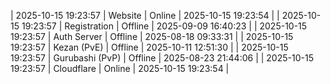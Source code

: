 | 2025-10-15 19:23:57 | Website | Online | 2025-10-15 19:23:54 |
| 2025-10-15 19:23:57 | Registration | Offline | 2025-09-09 16:40:23 |
| 2025-10-15 19:23:57 | Auth Server | Offline | 2025-08-18 09:33:31 |
| 2025-10-15 19:23:57 | Kezan (PvE) | Offline | 2025-10-11 12:51:30 |
| 2025-10-15 19:23:57 | Gurubashi (PvP) | Offline | 2025-08-23 21:44:06 |
| 2025-10-15 19:23:57 | Cloudflare | Online | 2025-10-15 19:23:54 |
